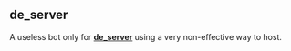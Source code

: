 ## de_server

A useless bot only for **[de_server](https://discord.gg/RCCVQFW)** using a very non-effective way to host.
